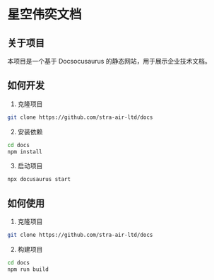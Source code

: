 # 星空伟奕文档

## 关于项目
本项目是一个基于 Docsocusaurus 的静态网站，用于展示企业技术文档。

## 如何开发

1. 克隆项目
``` bash
git clone https://github.com/stra-air-ltd/docs
```

2. 安装依赖
``` bash
cd docs
npm install
```
3. 启动项目
``` bash
npx docusaurus start
```

## 如何使用

1. 克隆项目

``` bash
git clone https://github.com/stra-air-ltd/docs
``` 

2. 构建项目

``` bash
cd docs
npm run build
```
